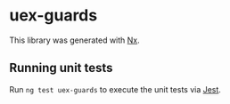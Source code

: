 # uex-guards

This library was generated with [Nx](https://nx.dev).

## Running unit tests

Run `ng test uex-guards` to execute the unit tests via [Jest](https://jestjs.io).
